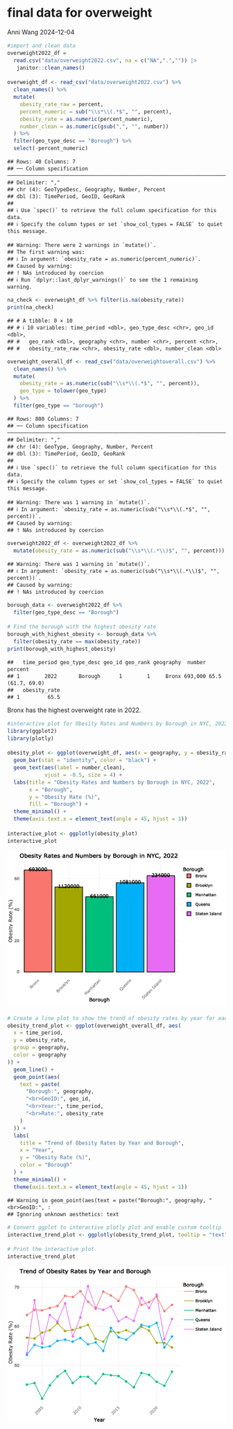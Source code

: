 final data for overweight
================
Anni Wang
2024-12-04

``` r
#import and clean data
overweight2022_df = 
  read.csv("data/overweight2022.csv", na = c("NA",".","")) |> 
   janitor::clean_names()

overweight_df <- read_csv("data/overweight2022.csv") %>%
  clean_names() %>%
  mutate(
    obesity_rate_raw = percent,  
    percent_numeric = sub("\\s*\\(.*$", "", percent),  
    obesity_rate = as.numeric(percent_numeric),  
    number_clean = as.numeric(gsub(",", "", number))  
  ) %>%
  filter(geo_type_desc == "Borough") %>%
  select(-percent_numeric)  
```

    ## Rows: 40 Columns: 7
    ## ── Column specification ─────────────────────────────────────────────────────────────────────────────────────────────────────────────────────────────────────────────────────────────
    ## Delimiter: ","
    ## chr (4): GeoTypeDesc, Geography, Number, Percent
    ## dbl (3): TimePeriod, GeoID, GeoRank
    ## 
    ## ℹ Use `spec()` to retrieve the full column specification for this data.
    ## ℹ Specify the column types or set `show_col_types = FALSE` to quiet this message.

    ## Warning: There were 2 warnings in `mutate()`.
    ## The first warning was:
    ## ℹ In argument: `obesity_rate = as.numeric(percent_numeric)`.
    ## Caused by warning:
    ## ! NAs introduced by coercion
    ## ℹ Run `dplyr::last_dplyr_warnings()` to see the 1 remaining warning.

``` r
na_check <- overweight_df %>% filter(is.na(obesity_rate))
print(na_check)
```

    ## # A tibble: 0 × 10
    ## # ℹ 10 variables: time_period <dbl>, geo_type_desc <chr>, geo_id <dbl>,
    ## #   geo_rank <dbl>, geography <chr>, number <chr>, percent <chr>,
    ## #   obesity_rate_raw <chr>, obesity_rate <dbl>, number_clean <dbl>

``` r
overweight_overall_df <- read_csv("data/overweightoverall.csv") %>%
  clean_names() %>%
  mutate(
    obesity_rate = as.numeric(sub("\\s*\\(.*$", "", percent)),  
    geo_type = tolower(geo_type)  
  ) %>%
  filter(geo_type == "borough")  
```

    ## Rows: 800 Columns: 7
    ## ── Column specification ─────────────────────────────────────────────────────────────────────────────────────────────────────────────────────────────────────────────────────────────
    ## Delimiter: ","
    ## chr (4): GeoType, Geography, Number, Percent
    ## dbl (3): TimePeriod, GeoID, GeoRank
    ## 
    ## ℹ Use `spec()` to retrieve the full column specification for this data.
    ## ℹ Specify the column types or set `show_col_types = FALSE` to quiet this message.

    ## Warning: There was 1 warning in `mutate()`.
    ## ℹ In argument: `obesity_rate = as.numeric(sub("\\s*\\(.*$", "", percent))`.
    ## Caused by warning:
    ## ! NAs introduced by coercion

``` r
overweight2022_df <- overweight2022_df %>%
  mutate(obesity_rate = as.numeric(sub("\\s*\\(.*\\)$", "", percent))) 
```

    ## Warning: There was 1 warning in `mutate()`.
    ## ℹ In argument: `obesity_rate = as.numeric(sub("\\s*\\(.*\\)$", "", percent))`.
    ## Caused by warning:
    ## ! NAs introduced by coercion

``` r
borough_data <- overweight2022_df %>%
  filter(geo_type_desc == "Borough")

# Find the borough with the highest obesity rate
borough_with_highest_obesity <- borough_data %>%
  filter(obesity_rate == max(obesity_rate))
print(borough_with_highest_obesity)
```

    ##   time_period geo_type_desc geo_id geo_rank geography  number           percent
    ## 1        2022       Borough      1        1     Bronx 693,000 65.5 (61.7, 69.0)
    ##   obesity_rate
    ## 1         65.5

Bronx has the highest overweight rate in 2022.

``` r
#interactive plot for Obesity Rates and Numbers by Borough in NYC, 2022
library(ggplot2)
library(plotly)

obesity_plot <- ggplot(overweight_df, aes(x = geography, y = obesity_rate, fill = geography)) +
  geom_bar(stat = "identity", color = "black") +
  geom_text(aes(label = number_clean),  
            vjust = -0.5, size = 4) +  
  labs(title = "Obesity Rates and Numbers by Borough in NYC, 2022",
       x = "Borough",
       y = "Obesity Rate (%)",
       fill = "Borough") +
  theme_minimal() +
  theme(axis.text.x = element_text(angle = 45, hjust = 1))

interactive_plot <- ggplotly(obesity_plot)
interactive_plot
```

![](finaldataobesity_files/figure-gfm/unnamed-chunk-3-1.png)<!-- -->

``` r
# Create a line plot to show the trend of obesity rates by year for each borough
obesity_trend_plot <- ggplot(overweight_overall_df, aes(
  x = time_period,
  y = obesity_rate,
  group = geography,
  color = geography
)) +
  geom_line() +
  geom_point(aes(
    text = paste(
      "Borough:", geography,
      "<br>GeoID:", geo_id,
      "<br>Year:", time_period,
      "<br>Rate:", obesity_rate
    )
  )) +  
  labs(
    title = "Trend of Obesity Rates by Year and Borough",
    x = "Year",
    y = "Obesity Rate (%)",
    color = "Borough"
  ) +
  theme_minimal() +
  theme(axis.text.x = element_text(angle = 45, hjust = 1))
```

    ## Warning in geom_point(aes(text = paste("Borough:", geography, "<br>GeoID:", :
    ## Ignoring unknown aesthetics: text

``` r
# Convert ggplot to interactive plotly plot and enable custom tooltip
interactive_trend_plot <- ggplotly(obesity_trend_plot, tooltip = "text")

# Print the interactive plot
interactive_trend_plot
```

![](finaldataobesity_files/figure-gfm/unnamed-chunk-4-1.png)<!-- -->
